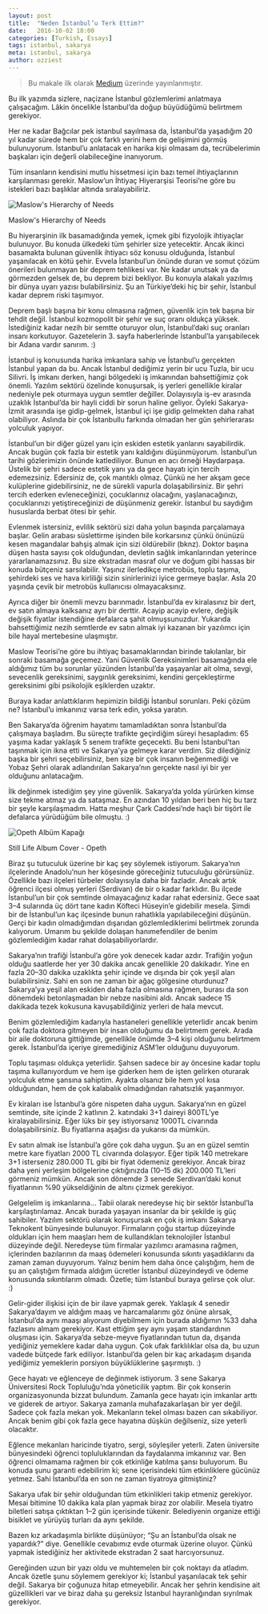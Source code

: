 ```yaml
---
layout: post
title:  "Neden İstanbul’u Terk Ettim?"
date:   2016-10-02 18:00
categories: [Turkish, Essays]
tags: istanbul, sakarya
meta: istanbul, sakarya
author: ozziest
---
```


> Bu makale ilk olarak [Medium](https://medium.com/@iozguradem/neden-i%CC%87stanbulu-terk-ettim-a486f513c73a) üzerinde yayınlanmıştır.

Bu ilk yazımda sizlere, naçizane İstanbul gözlemlerimi anlatmaya çalışacağım. Lâkin öncelikle İstanbul’da doğup büyüdüğümü belirtmem gerekiyor.

Her ne kadar Bağcılar pek istanbul sayılmasa da, İstanbul’da yaşadığım 20 yıl kadar sürede hem bir çok farklı yerini hem de gelişimini görmüş bulunuyorum. İstanbul’u anlatacak en harika kişi olmasam da, tecrübelerimin başkaları için değerli olabileceğine inanıyorum.

Tüm insanların kendisini mutlu hissetmesi için bazı temel ihtiyaçlarının karşılanması gerekir. Maslow’un İhtiyaç Hiyerarşisi Teorisi’ne göre bu istekleri bazı başlıklar altında sıralayabiliriz.

<img src="/images/posts/02.jpeg" alt="Maslow's Hierarchy of Needs" class="center" />
<p class="img-description">Maslow's Hierarchy of Needs</p>

Bu hiyerarşinin ilk basamadığında yemek, içmek gibi fizyolojik ihtiyaçlar bulunuyor. Bu konuda ülkedeki tüm şehirler size yetecektir. Ancak ikinci basamakta bulunan güvenlik ihtiyacı söz konusu olduğunda, İstanbul yaşanılacak en kötü şehir. Evvela İstanbul’un önünde duran ve somut çözüm önerileri bulunmayan bir deprem tehlikesi var. Ne kadar unutsak ya da görmezden gelsek de, bu deprem bizi bekliyor. Bu konuyla alakalı yazılmış bir dünya uyarı yazısı bulabilirsiniz. Şu an Türkiye’deki hiç bir şehir, İstanbul kadar deprem riski taşımıyor.

Deprem başlı başına bir konu olmasına rağmen, güvenlik için tek başına bir tehdit değil. İstanbul kozmopolit bir şehir ve suç oranı oldukça yüksek. İstediğiniz kadar nezih bir semtte oturuyor olun, İstanbul’daki suç oranları insanı korkutuyor. Gazetelerin 3. sayfa haberlerinde İstanbul’la yarışabilecek bir Adana vardır sanırım. :)

İstanbul iş konusunda harika imkanlara sahip ve İstanbul’u gerçekten İstanbul yapan da bu. Ancak İstanbul dediğimiz yerin bir ucu Tuzla, bir ucu Silivri. İş imkanı derken, hangi bölgedeki iş imkanından bahsettiğimiz çok önemli. Yazılım sektörü özelinde konuşursak, iş yerleri genellikle kiralar nedeniyle pek oturmaya uygun semtler değiller. Dolayısıyla iş-ev arasında uzaklık İstanbul’da bir hayli ciddi bir sorun haline geliyor. Öyleki Sakarya-İzmit arasında işe gidip-gelmek, İstanbul içi işe gidip gelmekten daha rahat olabiliyor. Aslında bir çok İstanbullu farkında olmadan her gün şehirlerarası yolculuk yapıyor.

İstanbul’un bir diğer güzel yanı için eskiden estetik yanlarını sayabilirdik. Ancak bugün çok fazla bir estetik yanı kaldığını düşünmüyorum. İstanbul’un tarihi gözlerimizin önünde katlediliyor. Bunun en acı örneği Haydarpaşa. Üstelik bir şehri sadece estetik yanı ya da gece hayatı için tercih edemezsiniz. Edersiniz de, çok mantıklı olmaz. Çünkü ne her akşam gece kulüplerine gidebilirsiniz, ne de sürekli vapurla dolaşabilirsiniz. Bir şehri tercih ederken evleneceğinizi, çocuklarınız olacağını, yaşlanacağınızı, çocuklarınızı yetiştireceğinizi de düşünmeniz gerekir. İstanbul bu saydığım hususlarda berbat ötesi bir şehir.

Evlenmek istersiniz, evlilik sektörü sizi daha yolun başında parçalamaya başlar. Gelin arabası süslettirme işinden bile korkarsınız çünkü önünüzü kesen magandalar bahşiş almak için sizi öldürebilir (bknz). Doktor başına düşen hasta sayısı çok olduğundan, devletin sağlık imkanlarından yeterince yararlanamazsınız. Bu size ekstradan masraf olur ve doğum gibi hassas bir konuda bütçeniz sarsılabilir. Yaşınız ilerledikçe metrobüs, toplu taşıma, şehirdeki ses ve hava kirliliği sizin sinirlerinizi iyice germeye başlar. Asla 20 yaşında çevik bir metrobüs kullanıcısı olmayacaksınız.

Ayrıca diğer bir önemli mevzu barınmadır. İstanbul’da ev kiralasınız bir dert, ev satın almaya kalksanız ayrı bir derttir. Acayip acayip evlere, değişik değişik fiyatlar istendiğine defalarca şahit olmuşsunuzdur. Yukarıda bahsettiğimiz nezih semtlerde ev satın almak iyi kazanan bir yazılımcı için bile hayal mertebesine ulaşmıştır.

Maslow Teorisi’ne göre bu ihtiyaç basamaklarından birinde takılanlar, bir sonraki basamağa geçemez. Yani Güvenlik Gereksinimleri basamağında ele aldığımız tüm bu sorunlar yüzünden İstanbul’da yaşayanlar ait olma, sevgi, sevecenlik gereksinimi, saygınlık gereksinimi, kendini gerçekleştirme gereksinimi gibi psikolojik eşiklerden uzaktır.

Buraya kadar anlattıklarım hepimizin bildiği İstanbul sorunları. Peki çözüm ne? İstanbul’u imkanınız varsa terk edin, yoksa yaratın.

Ben Sakarya’da öğrenim hayatımı tamamladıktan sonra İstanbul’da çalışmaya başladım. Bu süreçte trafikte geçirdiğim süreyi hesapladım: 65 yaşıma kadar yaklaşık 5 senem trafikte geçecekti. Bu beni İstanbul’tan taşınmak için ikna etti ve Sakarya’ya gelmeye karar verdim. Siz dilediğiniz başka bir şehri seçebilirsiniz, ben size bir çok insanın beğenmediği ve Yobaz Şehri olarak adlandırılan Sakarya’nın gerçekte nasıl iyi bir yer olduğunu anlatacağım.

İlk değinmek istediğim şey yine güvenlik. Sakarya’da yolda yürürken kimse size tekme atmaz ya da sataşmaz. En azından 10 yıldan beri ben hiç bu tarz bir şeyle karşılaşmadım. Hatta meşhur Çark Caddesi’nde haçlı bir tişört ile defalarca yürüdüğüm bile olmuştu. :)

<img src="/images/posts/01.jpeg" alt="Opeth Albüm Kapağı" class="center" />
<p class="img-description">Still Life Album Cover - Opeth</p>

Biraz şu tutuculuk üzerine bir kaç şey söylemek istiyorum. Sakarya’nın ilçelerinde Anadolu’nun her köşesinde göreceğiniz tutuculuğu görürsünüz. Özellikle bazı ilçeleri türbeler dolayısıyla daha bir fazladır. Ancak artık öğrenci ilçesi olmuş yerleri (Serdivan) de bir o kadar farklıdır. Bu ilçede İstanbul’un bir çok semtinde olmayacağınız kadar rahat edersiniz. Gece saat 3–4 sularında üç dört tane kadın Köfteci Hüseyin’e gidebilir mesela. Şimdi bir de İstanbul’un kaç ilçesinde bunun rahatlıkla yapılabileceğini düşünün. Gerçi bir kadın olmadığımdan dışarıdan gözlemlediklerimi belirtmek zorunda kalıyorum. Umarım bu şekilde dolaşan hanımefendiler de benim gözlemlediğim kadar rahat dolaşabiliyorlardır.

Sakarya’nın trafiği İstanbul’a göre yok denecek kadar azdır. Trafiğin yoğun olduğu saatlerde her yer 30 dakika ancak genellikle 20 dakikadır. Yine en fazla 20–30 dakika uzaklıkta şehir içinde ve dışında bir çok yeşil alan bulabilirsiniz. Sahi en son ne zaman bir ağaç gölgesine oturdunuz? Sakarya’ya yeşil alan eskiden daha fazla olmasına rağmen, burası da son dönemdeki betonlaşmadan bir nebze nasibini aldı. Ancak sadece 15 dakikada tezek kokusuna kavuşabildiğiniz yerleri de hala mevcut.

Benim gözlemlediğim kadarıyla hastaneleri genellikle yeterlidir ancak benim çok fazla doktora gitmeyen bir insan olduğumu da belirtmem gerek. Arada bir aile doktoruna gittiğimde, genellikle önümde 3–4 kişi olduğunu belirtmem gerek. İstanbul’da içeriye giremediğiniz ASM’ler olduğunu duyuyorum.

Toplu taşıması oldukça yeterlidir. Şahsen sadece bir ay öncesine kadar toplu taşıma kullanıyordum ve hem işe giderken hem de işten gelirken oturarak yolculuk etme şansına sahiptim. Ayakta olsanız bile hem yol kısa olduğundan, hem de çok kalabalık olmadığından rahatsızlık yaşanmıyor.

Ev kiraları ise İstanbul’a göre nispeten daha uygun. Sakarya’nın en güzel semtinde, site içinde 2 katlının 2. katındaki 3+1 daireyi 800TL’ye kiralayabilirsiniz. Eğer lüks bir şey istiyorsanız 1000TL civarında dolaşabilirsiniz. Bu fiyatlarına aşağısı da yukarısı da mümkün.

Ev satın almak ise İstanbul’a göre çok daha uygun. Şu an en güzel semtin metre kare fiyatları 2000 TL civarında dolaşıyor. Eğer tipik 140 metrekare 3+1 isterseniz 280.000 TL gibi bir fiyat ödemeniz gerekiyor. Ancak biraz daha yeni yerleşim bölgelerine çıktığınızda (10–15 dk) 200.000 TL’leri görmeniz mümkün. Ancak son dönemde 3 senede Serdivan’daki konut fiyatlarının %90 yükseldiğinin de altını çizmek gerekiyor.

Gelgelelim iş imkanlarına… Tabii olarak neredeyse hiç bir sektör İstanbul’la karşılaştırılamaz. Ancak burada yaşayan insanlar da bir şekilde iş güç sahibiler. Yazılım sektörü olarak konuşursak en çok iş imkanı Sakarya Teknokent bünyesinde bulunuyor. Firmaların çoğu startup düzeyinde oldukları için hem maaşları hem de kullandıkları teknolojiler İstanbul düzeyinde değil. Neredeyse tüm firmalar yazılımcı aramasına rağmen, içlerinden bazılarının da maaş ödemeleri konusunda sıkıntı yaşadıklarını da zaman zaman duyuyorum. Yalnız benim hem daha önce çalıştığım, hem de şu an çalıştığım firmada aldığım ücretler İstanbul düzeyindeydi ve ödeme konusunda sıkıntılarım olmadı. Özetle; tüm İstanbul buraya gelirse çok olur. :)

Gelir-gider ilişkisi için de bir ilave yapmak gerek. Yaklaşık 4 senedir Sakarya’dayım ve aldığım maaş ve harcamalarımı göz önüne alırsak, İstanbul’da aynı maaşı alıyorum diyebilmem için burada aldığımın %33 daha fazlasını almam gerekiyor. Kast ettiğim şey aynı yaşam standardının oluşması için. Sakarya’da sebze-meyve fiyatlarından tutun da, dışarıda yediğiniz yemeklere kadar daha uygun. Çok ufak farklılıklar olsa da, bu uzun vadede bütçede fark ediliyor. İstanbul’da gelen bir kaç arkadaşım dışarıda yediğimiz yemeklerin porsiyon büyüklüklerine şaşırmıştı. :)

Gece hayatı ve eğlenceye de değinmek istiyorum. 3 sene Sakarya Üniversitesi Rock Topluluğu’nda yöneticilik yaptım. Bir çok konserin organizasyonunda bizzat bulundum. Zamanla gece hayatı için imkanlar arttı ve giderek de artıyor. Sakarya zamanla muhafazakarlaşan bir yer değil. Sadece çok fazla mekan yok. Mekanların tekel olması bazen can sıkabiliyor. Ancak benim gibi çok fazla gece hayatına düşkün değilseniz, size yeterli olacaktır.

Eğlence mekanları haricinde tiyatro, sergi, söyleşiler yeterli. Zaten üniversite bünyesindeki öğrenci topluluklarından da faydalanma imkanınız var. Ben öğrenci olmamama rağmen bir çok etkinliğe katılma şansı buluyorum. Bu konuda şunu garanti edebilirim ki; sene içerisindeki tüm etkinliklere gücünüz yetmez. Sahi İstanbul’da en son ne zaman tiyatroya gitmiştiniz?

Sakarya ufak bir şehir olduğundan tüm etkinlikleri takip etmeniz gerekiyor. Mesai bitimine 10 dakika kala plan yapmak biraz zor olabilir. Mesela tiyatro biletleri satışa çıktıktan 1–2 gün içerisinde tükenir. Belediyenin organize ettiği bisiklet ve yürüyüş turları da aynı şekilde.

Bazen kız arkadaşımla birlikte düşünüyor; “Şu an İstanbul’da olsak ne yapardık?” diye. Genellikle cevabımız evde oturmak üzerine oluyor. Çünkü yapmak istediğiniz her aktivitede ekstradan 2 saat harcıyorsunuz.

Gereğinden uzun bir yazı oldu ve muhtemelen bir çok noktayı da atladım. Ancak özetle şunu söylemem gerekiyor ki; İstanbul yaşanılacak tek şehir değil. Sakarya bir çoğunuza hitap etmeyebilir. Ancak her şehrin kendisine ait güzellikleri var ve biraz daha şu gereksiz İstanbul hayranlığından sıyrılmak gerekiyor.
